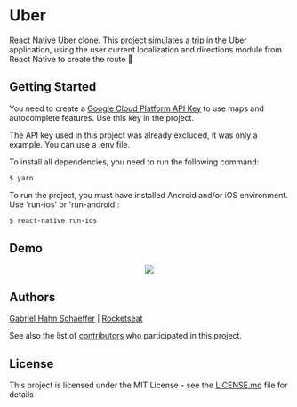 # Uber

React Native Uber clone. This project simulates a trip in the Uber application, using the user current localization and directions module from React Native to create the route :blue_car:
 
 ## Getting Started
 
You need to create a [Google Cloud Platform API Key](https://console.cloud.google.com) to use maps and autocomplete features. Use this key in the project.

The API key used in this project was already excluded, it was only a example. You can use a .env file.

To install all dependencies, you need to run the following command:

```sh
$ yarn
```

To run the project, you must have installed Android and/or iOS environment. Use 'run-ios' or 'run-android':

```sh
$ react-native run-ios
```

## Demo

<p align="center">
    <img src="https://media.giphy.com/media/S5PxcwjqFGDVIhgsu1/giphy.gif">
</p>

## Authors

[Gabriel Hahn Schaeffer](https://github.com/gabriel-hahn/) | [Rocketseat](https://github.com/Rocketseat)

See also the list of [contributors](https://github.com/gabriel-hahn/uber-layout/contributors) who participated in this project.

## License

This project is licensed under the MIT License - see the [LICENSE.md](LICENSE) file for details
